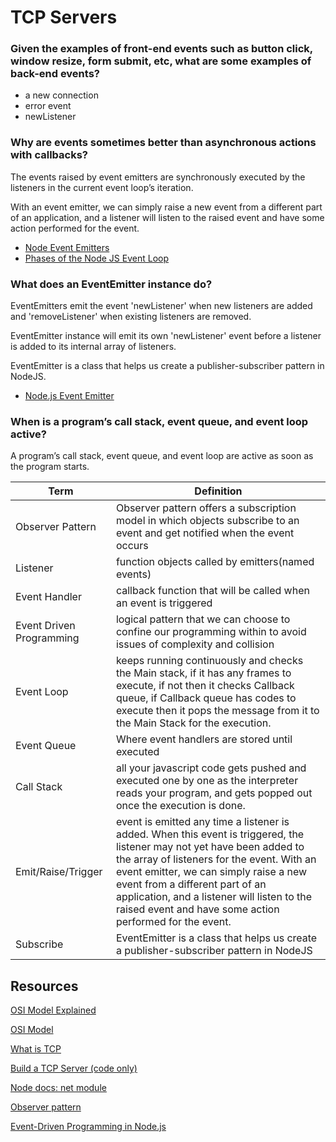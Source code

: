 # TCP Servers

### Given the examples of front-end events such as button click, window resize, form submit, etc, what are some examples of back-end events?

- a new connection
- error event
- newListener



### Why are events sometimes better than asynchronous actions with callbacks?

The events raised by event emitters are synchronously executed by the listeners in the current event loop’s iteration.

With an event emitter, we can simply raise a new event from a different part of an application, and a listener will listen to the raised event and have some action performed for the event.

- [Node Event Emitters](https://medium.com/developers-arena/nodejs-event-emitters-for-beginners-and-for-experts-591e3368fdd2)
- [Phases of the Node JS Event Loop](https://medium.com/@kunaltandon.kt/process-nexttick-vs-setimmediate-vs-settimeout-explained-wrt-different-event-loop-phases-c0506b12921d)

### What does an EventEmitter instance do?

EventEmitters emit the event 'newListener' when new listeners are added and 'removeListener' when existing listeners are removed.

EventEmitter instance will emit its own 'newListener' event before a listener is added to its internal array of listeners.

EventEmitter is a class that helps us create a publisher-subscriber pattern in NodeJS.
- [Node.js Event Emitter](https://www.tutorialspoint.com/nodejs/nodejs_event_emitter.htm)

### When is a program’s call stack, event queue, and event loop active?
A program’s call stack, event queue, and event loop are active as soon as the program starts.


| Term | Definition |
| ------- | ----------------- |
|Observer Pattern |Observer pattern offers a subscription model in which objects subscribe to an event and get notified when the event occurs|
|Listener|function objects called by emitters(named events)|
|Event Handler|callback function that will be called when an event is triggered|
|Event Driven Programming|logical pattern that we can choose to confine our programming within to avoid issues of complexity and collision|
|Event Loop|keeps running continuously and checks the Main stack, if it has any frames to execute, if not then it checks Callback queue, if Callback queue has codes to execute then it pops the message from it to the Main Stack for the execution.|
|Event Queue|Where event handlers are stored until executed|
|Call Stack| all your javascript code gets pushed and executed one by one as the interpreter reads your program, and gets popped out once the execution is done. |
|Emit/Raise/Trigger|event is emitted any time a listener is added. When this event is triggered, the listener may not yet have been added to the array of listeners for the event. With an event emitter, we can simply raise a new event from a different part of an application, and a listener will listen to the raised event and have some action performed for the event.|
|Subscribe|EventEmitter is a class that helps us create a publisher-subscriber pattern in NodeJS|



## Resources

[OSI Model Explained](https://www.youtube.com/watch?v=vv4y_uOneC0)

[OSI Model](https://www.cloudflare.com/learning/ddos/glossary/open-systems-interconnection-model-osi/)

[What is TCP](https://searchnetworking.techtarget.com/definition/TCP)

[Build a TCP Server (code only)](https://techbrij.com/node-js-tcp-server-client-promisify)

[Node docs: net module](https://nodejs.org/api/net.html)

[Observer pattern](https://www.dofactory.com/javascript/design-patterns/observer#:~:text=The%20Observer%20pattern%20offers%20a,event%20driven%20programming%2C%20including%20JavaScript.&text=The%20event%20and%20event%2Dhandler,of%20the%20Observer%20design%20pattern.)

[Event-Driven Programming in Node.js](https://www.digitalocean.com/community/tutorials/nodejs-event-driven-programming#:~:text=An%20Event%20Handler%20is%20a,event%20handler%20for%20that%20event.)